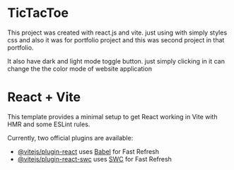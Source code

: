 # TicTacToe

This project was created with react.js and vite. just using with simply styles css and also it was for portfolio project and this was second project in that portfolio.

It also have dark and light mode toggle button. just simply clicking in it can change the the color mode of website application

# React + Vite

This template provides a minimal setup to get React working in Vite with HMR and some ESLint rules.

Currently, two official plugins are available:

- [@vitejs/plugin-react](https://github.com/vitejs/vite-plugin-react/blob/main/packages/plugin-react/README.md) uses [Babel](https://babeljs.io/) for Fast Refresh
- [@vitejs/plugin-react-swc](https://github.com/vitejs/vite-plugin-react-swc) uses [SWC](https://swc.rs/) for Fast Refresh
